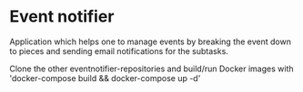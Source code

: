 Event notifier
=============
Application which helps one to manage events by breaking the event down to pieces and sending email notifications for the subtasks.

Clone the other eventnotifier-repositories and build/run Docker images with 'docker-compose build && docker-compose up -d'

